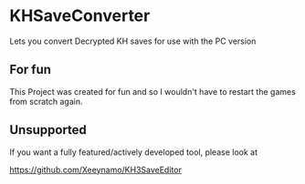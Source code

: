 # KHSaveConverter
Lets you convert Decrypted KH saves for use with the PC version

## For fun
This Project was created for fun and so I wouldn't have to restart the games from scratch again.  

## Unsupported
If you want a fully featured/actively developed tool, please look at

https://github.com/Xeeynamo/KH3SaveEditor
